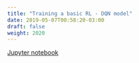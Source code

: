 ```yaml
---
title: "Training a basic RL - DQN model"
date: 2019-05-07T00:58:20-03:00
draft: false
weight: 2020
---
```


[Jupyter notebook](https://nbviewer.jupyter.org/github/gmoncarz/machine_learning_tour/blob/master/notebooks/04_reinforcement_learning/02_simple_reinforcement_learning_model.ipynb)

<div> 
    <object type="text/html" width="100%" height="1000" data="https://nbviewer.jupyter.org/github/gmoncarz/machine_learning_tour/blob/master/notebooks/04_reinforcement_learning/02_simple_reinforcement_learning_model.ipynb">
    </object>
</div>
